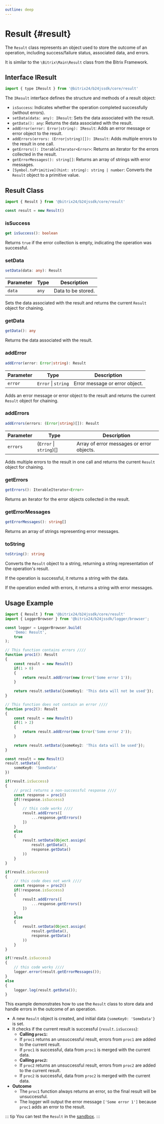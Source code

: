 ```yaml
---
outline: deep
---
```


# Result {#result}

The `Result` class represents an object used to store the outcome of an operation, including success/failure status, associated data, and errors.

It is similar to the `\Bitrix\Main\Result` class from the Bitrix Framework.

## Interface IResult

```js
import { type IResult } from '@bitrix24/b24jssdk/core/result'
```

The `IResult` interface defines the structure and methods of a result object:

- `isSuccess`: Indicates whether the operation completed successfully (without errors).
- `setData(data: any): IResult`: Sets the data associated with the result.
- `getData(): any`: Returns the data associated with the result.
- `addError(error: Error|string): IResult`: Adds an error message or error object to the result.
- `addErrors(errors: (Error|string)[]): IResult`: Adds multiple errors to the result in one call.
- `getErrors(): IterableIterator<Error>`: Returns an iterator for the errors collected in the result.
- `getErrorMessages(): string[]`: Returns an array of strings with error messages.
- `[Symbol.toPrimitive](hint: string): string | number`: Converts the `Result` object to a primitive value.

## Result Class

```js
import { Result } from '@bitrix24/b24jssdk/core/result'

const result = new Result()
```

### isSuccess

```ts
get isSuccess(): boolean
```

Returns `true` if the error collection is empty, indicating the operation was successful.

### setData

```ts
setData(data: any): Result
```

| Parameter | Type    | Description                         |
|----------|--------|----------------------------------|
| `data` | `any` | Data to be stored. |

Sets the data associated with the result and returns the current `Result` object for chaining.

### getData

```ts
getData(): any
```

Returns the data associated with the result.

### addError

```ts
addError(error: Error|string): Result
```

| Parameter | Type                 | Description                                     |
|----------|----------------------|----------------------------------------------|
| `error` | `Error` \| `string` | Error message or error object.     |

Adds an error message or error object to the result and returns the current `Result` object for chaining.

### addErrors

```ts
addErrors(errors: (Error|string)[]): Result
```

| Parameter | Type                     | Description                                         |
|----------|---------------------------|---------------------------------------------------|
| `errors` | (`Error` \| `string`)[] | Array of error messages or error objects. |

Adds multiple errors to the result in one call and returns the current `Result` object for chaining.

### getErrors

```ts
getErrors(): IterableIterator<Error>
```

Returns an iterator for the error objects collected in the result.

### getErrorMessages

```ts
getErrorMessages(): string[]
```

Returns an array of strings representing error messages.

### toString

```ts
toString(): string
```

Converts the `Result` object to a string, returning a string representation of the operation's result.

If the operation is successful, it returns a string with the data.

If the operation ended with errors, it returns a string with error messages.

## Usage Example

```ts
import { Result } from '@bitrix24/b24jssdk/core/result'
import { LoggerBrowser } from '@bitrix24/b24jssdk/logger/browser';

const logger = LoggerBrowser.build(
    'Demo: Result',
    true
);

// This function contains errors ////
function proc1(): Result
{
    const result = new Result()
    if(1 > 0)
    {
        return result.addError(new Error('Some error 1'));
    }
    
    return result.setData({someKey1: 'This data will not be used'});
}

// This function does not contain an error ////
function proc2(): Result
{
    const result = new Result()
    if(1 > 2)
    {
        return result.addError(new Error('Some error 2'));
    }
    
    return result.setData({someKey2: 'This data will be used'});
}

const result = new Result()
result.setData({
    someKey0: 'SomeData'
})

if(result.isSuccess)
{
    // proc1 returns a non-successful response ////
    const response = proc1()
    if(!response.isSuccess)
    {
        // this code works ////
        result.addErrors([
            ...response.getErrors()
        ])
    }
    else
    {
        result.setData(Object.assign(
            result.getData(),
            response.getData()
        ))
    }
}

if(result.isSuccess)
{
    // this code does not work ////
    const response = proc2()
    if(!response.isSuccess)
    {
        result.addErrors([
            ...response.getErrors()
        ])
    }
    else
    {
        result.setData(Object.assign(
            result.getData(),
            response.getData()
        ))
    }
}

if(!result.isSuccess)
{
    // this code works ////
    logger.error(result.getErrorMessages());
}
else
{
    logger.log(result.getData());
}
```

This example demonstrates how to use the `Result` class to store data and handle errors in the outcome of an operation.

- A new `Result` object is created, and initial data `{someKey0: 'SomeData'}` is set.
- It checks if the current result is successful (`result.isSuccess`):
	- **Calling `proc1`:**
	- If `proc1` returns an unsuccessful result, errors from `proc1` are added to the current result.
	- If `proc1` is successful, data from `proc1` is merged with the current data.
	- **Calling `proc2`:**
	- If `proc2` returns an unsuccessful result, errors from `proc2` are added to the current result.
	- If `proc2` is successful, data from `proc2` is merged with the current data.
- **Outcome**
  - The `proc1` function always returns an error, so the final result will be unsuccessful.
  - The logger will output the error message `['Some error 1']` because `proc1` adds an error to the result.

::: tip
You can test the `Result` in the [sandbox](https://github.com/bitrix24/b24jssdk/blob/main/playgrounds/jssdk/src/pages/core-result.vue).
:::